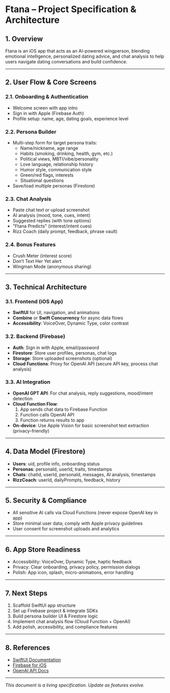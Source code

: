 # Ftana – Project Specification & Architecture

## 1. Overview
Ftana is an iOS app that acts as an AI-powered wingperson, blending emotional intelligence, personalized dating advice, and chat analysis to help users navigate dating conversations and build confidence.

---

## 2. User Flow & Core Screens

### 2.1. Onboarding & Authentication
- Welcome screen with app intro
- Sign in with Apple (Firebase Auth)
- Profile setup: name, age, dating goals, experience level

### 2.2. Persona Builder
- Multi-step form for target persona traits:
  - Name/nickname, age range
  - Habits (smoking, drinking, health, gym, etc.)
  - Political views, MBTI/vibe/personality
  - Love language, relationship history
  - Humor style, communication style
  - Green/red flags, interests
  - Situational questions
- Save/load multiple personas (Firestore)

### 2.3. Chat Analysis
- Paste chat text or upload screenshot
- AI analysis (mood, tone, cues, intent)
- Suggested replies (with tone options)
- "Ftana Predicts" (interest/intent cues)
- Rizz Coach (daily prompt, feedback, phrase vault)

### 2.4. Bonus Features
- Crush Meter (interest score)
- Don’t Text Her Yet alert
- Wingman Mode (anonymous sharing)

---

## 3. Technical Architecture

### 3.1. Frontend (iOS App)
- **SwiftUI** for UI, navigation, and animations
- **Combine** or **Swift Concurrency** for async data flows
- **Accessibility**: VoiceOver, Dynamic Type, color contrast

### 3.2. Backend (Firebase)
- **Auth**: Sign in with Apple, email/password
- **Firestore**: Store user profiles, personas, chat logs
- **Storage**: Store uploaded screenshots (optional)
- **Cloud Functions**: Proxy for OpenAI API (secure API key, process chat analysis)

### 3.3. AI Integration
- **OpenAI GPT API**: For chat analysis, reply suggestions, mood/intent detection
- **Cloud Function Flow**:
  1. App sends chat data to Firebase Function
  2. Function calls OpenAI API
  3. Function returns results to app
- **On-device**: Use Apple Vision for basic screenshot text extraction (privacy-friendly)

---

## 4. Data Model (Firestore)
- **Users**: uid, profile info, onboarding status
- **Personas**: personaId, userId, traits, timestamps
- **Chats**: chatId, userId, personaId, messages, AI analysis, timestamps
- **RizzCoach**: userId, dailyPrompts, feedback, history

---

## 5. Security & Compliance
- All sensitive AI calls via Cloud Functions (never expose OpenAI key in app)
- Store minimal user data; comply with Apple privacy guidelines
- User consent for screenshot uploads and analytics

---

## 6. App Store Readiness
- Accessibility: VoiceOver, Dynamic Type, haptic feedback
- Privacy: Clear onboarding, privacy policy, permission dialogs
- Polish: App icon, splash, micro-animations, error handling

---

## 7. Next Steps
1. Scaffold SwiftUI app structure
2. Set up Firebase project & integrate SDKs
3. Build persona builder UI & Firestore logic
4. Implement chat analysis flow (Cloud Function + OpenAI)
5. Add polish, accessibility, and compliance features

---

## 8. References
- [SwiftUI Documentation](https://developer.apple.com/xcode/swiftui/)
- [Firebase for iOS](https://firebase.google.com/docs/ios/setup)
- [OpenAI API Docs](https://platform.openai.com/docs/api-reference)

---

*This document is a living specification. Update as features evolve.*
